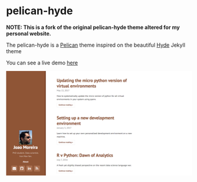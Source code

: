 # pelican-hyde

**NOTE: This is a fork of the original pelican-hyde theme altered for my personal website.**

The pelican-hyde is a [Pelican](https://github.com/getpelican) theme inspired on the beautiful [Hyde](http://hyde.getpoole.com/) Jekyll theme

You can see a live demo [here](http://jagmoreira.github.io/)


![Screenshot](screenshot.png)
